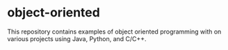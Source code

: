 # object-oriented

This repository contains examples of object oriented programming with on various projects using Java, Python, and C/C++. 
